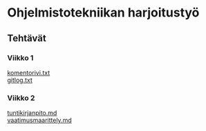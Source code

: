 # Ohjelmistotekniikan harjoitustyö
## Tehtävät
### Viikko 1

[komentorivi.txt](https://github.com/jattajulia/Ohte22-Harjoitus/blob/master/laskarit/viikko1/komentorivi.txt)  
[gitlog.txt](https://github.com/jattajulia/Ohte22-Harjoitus/blob/master/laskarit/viikko1/gitlog.txt)

### Viikko 2
[tuntikirjanpito.md](https://github.com/jattajulia/Ohte22-Harjoitus/blob/master/dokumentaatio/tuntikirjanpito.md)  
[vaatimusmaarittely.md](https://github.com/jattajulia/Ohte22-Harjoitus/blob/master/dokumentaatio/vaatimusmaarittely.md)

